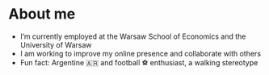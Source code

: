 # About me

- I’m currently employed at the Warsaw School of Economics and the University of Warsaw
- I am working to improve my online presence and collaborate with others
- Fun fact: Argentine 🇦🇷 and football ⚽ enthusiast, a walking stereotype 

